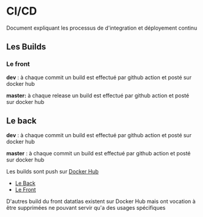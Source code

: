 # CI/CD
Document expliquant les processus de d'integration et déployement continu


## Les Builds

### Le front

**dev** : à chaque commit un build est effectué par github action et posté sur docker hub

**master:** à chaque release un build est effectué par github action et posté sur docker hub

## Le back

**dev** : à chaque commit un build est effectué par github action et posté sur docker hub

**master** : à chaque commit un build est effectué par github action et posté sur docker hub

Les builds sont push sur [Docker Hub](https://hub.docker.com/u/erasme)

- [Le Back](https://hub.docker.com/r/erasme/datatlas-back)
- [Le Front](https://hub.docker.com/r/erasme/datatlas-front)

D'autres build du front datatlas existent sur Docker Hub mais ont vocation à être supprimées ne pouvant servir qu'a des usages spécifiques